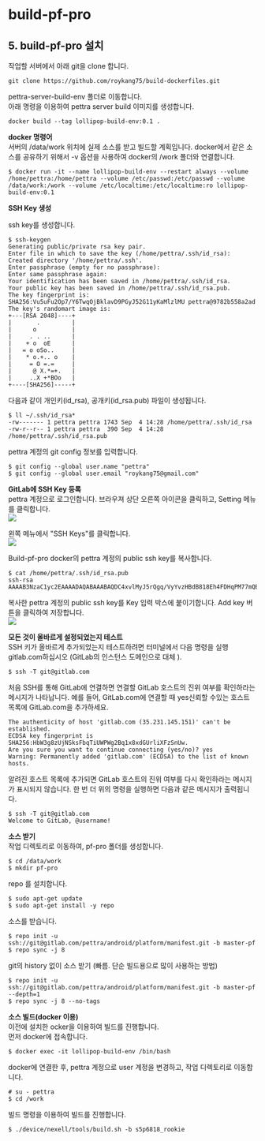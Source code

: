 # build-pf-pro

## 5. build-pf-pro 설치

작업할 서버에서 아래 git을 clone 합니다.
```
git clone https://github.com/roykang75/build-dockerfiles.git
```

pettra-server-build-env 폴더로 이동합니다.  
아래 명령을 이용하여 pettra server build 이미지를 생성합니다.  
```
docker build --tag lollipop-build-env:0.1 .
```

**docker 명령어**  
서버의 /data/work 위치에 실제 소스를 받고 빌드할 계획입니다. docker에서 같은 소스를 공유하기 위해서 -v 옵션을 사용하여 docker의 /work 폴더와 연결합니다.  
```
$ docker run -it --name lollipop-build-env --restart always --volume /home/pettra:/home/pettra --volume /etc/passwd:/etc/passwd --volume /data/work:/work --volume /etc/localtime:/etc/localtime:ro lollipop-build-env:0.1
```

**SSH Key 생성**

ssh key를 생성합니다.  
```
$ ssh-keygen
Generating public/private rsa key pair.
Enter file in which to save the key (/home/pettra/.ssh/id_rsa): 
Created directory '/home/pettra/.ssh'.
Enter passphrase (empty for no passphrase): 
Enter same passphrase again: 
Your identification has been saved in /home/pettra/.ssh/id_rsa.
Your public key has been saved in /home/pettra/.ssh/id_rsa.pub.
The key fingerprint is:
SHA256:Vu5uFu2Op7/Y6TwqOjBklavD9PGyJ52G11yKaMlzlMU pettra@9782b558a2ad
The key's randomart image is:
+---[RSA 2048]----+
|       .         |
|      o          |
|     . . ..      |
|    + o  oE      |
|   = o oSo..     |
|    * o.+.. o    |
|     = O =.=     |
|      @ X.*=+.   |
|     ..X +*BOo   |
+----[SHA256]-----+
```

다음과 같이 개인키(id_rsa), 공개키(id_rsa.pub) 파일이 생성됩니다.  
```
$ ll ~/.ssh/id_rsa*
-rw------- 1 pettra pettra 1743 Sep  4 14:28 /home/pettra/.ssh/id_rsa
-rw-r--r-- 1 pettra pettra  390 Sep  4 14:28 /home/pettra/.ssh/id_rsa.pub
```

pettra 계정의 git config 정보를 입력합니다.  
```
$ git config --global user.name "pettra"
$ git config --global user.email "roykang75@gmail.com"
```

**GitLab에 SSH Key 등록**  
pettra 계정으로 로그인합니다. 브라우져 상단 오른쪽 아이콘을 클릭하고, Setting 메뉴를 클릭합니다.  
![](/assets/gitlab_jenkins_build_1.png)  

왼쪽 메뉴에서 "SSH Keys"를 클릭합니다.  
![](/assets/gitlab_jenkins_build_2.png)  

Build-pf-pro docker의 pettra 계정의 public ssh key를 복사합니다.  
```
$ cat /home/pettra/.ssh/id_rsa.pub
ssh-rsa AAAAB3NzaC1yc2EAAAADAQABAAABAQDC4xvlMyJ5rQgq/VyYvzHBdB818Eh4FDHqPM77mQBAD2OYJoT3RFJg5uwuy0DZtuIsJpICtU85iSP7lFULtOVFCGpVmz4pA2II1i2u8VLUrdhPo9CzZhGzEVelXsYPORjJUxgpkTZwpE7PfTauoiSHrfgmD7kApxzU0/+RLBc8A9SK1yKI41Mi5c1M0+1MCmPji2B8moXnaCQFp25Cs0LtcPw8biirWvyxyFfti+hP7P06Ws6ukQaG+JqZHijmqrNJvTYSvRgGL6inuqKV+BFqM1lASl09AS3d1PHC5yfiunOQ+dnmPMOba7p8xZ2kYbvQAbfyQVWmB5mc/WGijL4d
```

복사한 pettra 계정의 public ssh key를 Key 입력 박스에 붙이기합니다. Add key 버튼을 클릭하여 저장합니다.  
![](/assets/gitlab_jenkins_build_3.png)  

**모든 것이 올바르게 설정되었는지 테스트**  
SSH 키가 올바르게 추가되었는지 테스트하려면 터미널에서 다음 명령을 실행 gitlab.com하십시오 (GitLab의 인스턴스 도메인으로 대체 ).

```
$ ssh -T git@gitlab.com
```
처음 SSH를 통해 GitLab에 연결하면 연결할 GitLab 호스트의 진위 여부를 확인하라는 메시지가 나타납니다. 예를 들어, GitLab.com에 연결할 때 yes신뢰할 수있는 호스트 목록에 GitLab.com을 추가하세요.
```
The authenticity of host 'gitlab.com (35.231.145.151)' can't be established.
ECDSA key fingerprint is SHA256:HbW3g8zUjNSksFbqTiUWPWg2Bq1x8xdGUrliXFzSnUw.
Are you sure you want to continue connecting (yes/no)? yes
Warning: Permanently added 'gitlab.com' (ECDSA) to the list of known hosts.
```

알려진 호스트 목록에 추가되면 GitLab 호스트의 진위 여부를 다시 확인하라는 메시지가 표시되지 않습니다. 한 번 더 위의 명령을 실행하면 다음과 같은 메시지가 출력됩니다.
```
$ ssh -T git@gitlab.com
Welcome to GitLab, @username!
```

**소스 받기**  
작업 디렉토리로 이동하여, pf-pro 폴더를 생성합니다.
```
$ cd /data/work
$ mkdir pf-pro
```

repo 를 설치합니다.  
```
$ sudo apt-get update
$ sudo apt-get install -y repo
```

소스를 받습니다. 
```
$ repo init -u ssh://git@gitlab.com/pettra/android/platform/manifest.git -b master-pf
$ repo sync -j 8
```

git의 history 없이 소스 받기 (빠름. 단순 빌드용으로 많이 사용하는 방법)
```
$ repo init -u ssh://git@gitlab.com/pettra/android/platform/manifest.git -b master-pf --depth=1
$ repo sync -j 8 --no-tags
```

**소스 빌드(docker 이용)**  
이전에 설치한 ocker을 이용하여 빌드를 진행합니다.  
먼저 docker에 접속합니다.  
```
$ docker exec -it lollipop-build-env /bin/bash
```

docker에 연결한 후, pettra 계정으로 user 계정을 변경하고, 작업 디렉토리로 이동합니다.  
```
# su - pettra
$ cd /work
```

빌드 명령을 이용하여 빌드를 진행합니다.  
```
$ ./device/nexell/tools/build.sh -b s5p6818_rookie
```